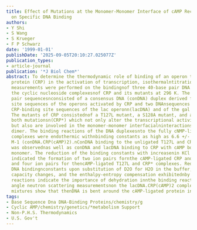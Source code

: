```yaml
---
title: Effect of Mutations at the Monomer-Monomer Interface of cAMP Receptor Protein
  on Specific DNA Binding
authors:
- Y Shi
- S Wang
- S Krueger
- F P Schwarz
date: '1999-01-01'
publishDate: '2025-09-05T20:10:27.025077Z'
publication_types:
- article-journal
publication: '*J Biol Chem*'
abstract: To determine the thermodynamic role of binding of an operon to cAMPnreceptor
  protein (CRP) in the activation of transcription, isothermalntitration calorimetry
  measurements were performed on the bindingnof three 40-base pair DNA sequences to
  the cyclic nucleoside complexesnof CRP and its mutants at 296 K. The three 40-base
  pair sequencesnconsisted of a consensus DNA (conDNA) duplex derived from the CRP-nbinding
  site sequences of the operons activated by CRP and two DNAnsequences based on the
  CRP-binding site sequences of the lac operonn(lacDNA) and of the gal operon (galDNA).
  The mutants of CRP consistednof a T127L mutant, a S128A mutant, and a mutant containing
  both mutationsn(CRP*) which not only alter the transcriptional activity of the CRPncomplexes
  but also are involved in the monomer-monomer interfacialninteractions of the CRP
  dimer. The binding reactions of the DNA duplexesnto the fully cNMP-ligated CRP-mutant
  complexes were endothermic withnbinding constants as high as 6.6 +/- 1.1 x 10(6)
  M-1 (conDNA.CRP(cAMP)2).nConDNA binding to the unligated T127L and CRP* mutants
  was observednas well as conDNA and lacDNA binding to CRP with cAMP bound to onlynone
  monomer. The reduction of the binding constants with increasenin KCl concentration
  indicated the formation of two ion pairs fornthe cAMP-ligated CRP and S128A complexes
  and four ion pairs for thencAMP-ligated T127L and CRP* complexes. Reduction of the
  DNA bindingnconstants upon substitution of D2O for H2O in the buffer, the largenheat
  capacity changes, and the enthalpy-entropy compensation exhibitednby the binding
  reactions indicate the importance of dehydration innthe binding reaction. Small
  angle neutron scattering measurementsnon the lacDNA.CRP(cAMP)2 complex in D2O/H2O
  mixtures show that thenDNA is bent around the cAMP-ligated protein in solution.
tags:
- Base Sequence Dna DNA-Binding Proteins/chemistry/g
- Cyclic AMP/chemistry/genetics/*metabolism Support
- Non-P.H.S. Thermodynamics
- U.S. Gov't
---
```

